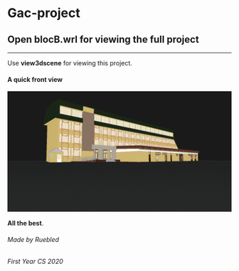# Gac-project
## Open blocB.wrl for viewing the full project
___
Use **view3dscene** for viewing this project.

#### A quick front view
![BlockB_foto](blocB_0.png)

**All the best**.

###### Made by Ruebled
###### First Year CS 2020
